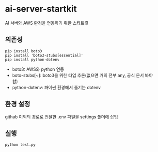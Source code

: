 # ai-server-startkit

AI 서버와 AWS 환경을 연동하기 위한 스타트킷

## 의존성
```
pip install boto3
pip install 'boto3-stubs[essential]'
pip install python-dotenv
```

- boto3: AWS와 python 연동
- boto-stubs\[~\]: boto3을 위한 타입 추론(없으면 거의 전부 any, 공식 문서 봐야 함)
- python-dotenv: 파이썬 환경에서 즐기는 dotenv


## 환경 설정
github 이외의 경로로 전달한 .env 파일을 settings 폴더에 삽입

## 실행
```
python test.py
```